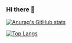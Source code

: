 ### Hi there 👋

<!--
**jcontrerasroberto/jcontrerasroberto** is a ✨ _special_ ✨ repository because its `README.md` (this file) appears on your GitHub profile.

Here are some ideas to get you started:

- 🔭 I’m currently working on ...
- 🌱 I’m currently learning ...
- 👯 I’m looking to collaborate on ...
- 🤔 I’m looking for help with ...
- 💬 Ask me about ...
- 📫 How to reach me: ...
- 😄 Pronouns: ...
- ⚡ Fun fact: ...
-->

[![Anurag's GitHub stats](https://github-readme-stats.vercel.app/api?username=jcontrerasroberto&show_icons=true&theme=radical&include_all_commits=true)](https://github.com/jcontrerasroberto/github-readme-stats)

[![Top Langs](https://github-readme-stats.vercel.app/api/top-langs/?username=jcontrerasroberto&layout=compact&show_icons=true&theme=radical&langs_count=10)](https://github.com/anuraghazra/github-readme-stats)

